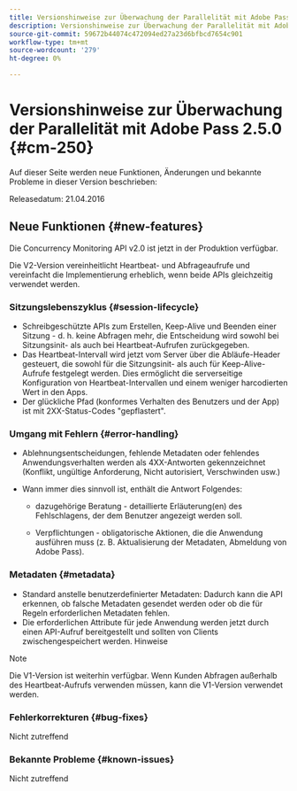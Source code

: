 ```yaml
---
title: Versionshinweise zur Überwachung der Parallelität mit Adobe Pass 2.5.0
description: Versionshinweise zur Überwachung der Parallelität mit Adobe Pass 2.5.0
source-git-commit: 59672b44074c472094ed27a23d6bfbcd7654c901
workflow-type: tm+mt
source-wordcount: '279'
ht-degree: 0%

---
```



# Versionshinweise zur Überwachung der Parallelität mit Adobe Pass 2.5.0 {#cm-250}

Auf dieser Seite werden neue Funktionen, Änderungen und bekannte Probleme in dieser Version beschrieben:

Releasedatum: 21.04.2016

## Neue Funktionen {#new-features}

Die Concurrency Monitoring API v2.0 ist jetzt in der Produktion verfügbar.

Die V2-Version vereinheitlicht Heartbeat- und Abfrageaufrufe und vereinfacht die Implementierung erheblich, wenn beide APIs gleichzeitig verwendet werden.



### Sitzungslebenszyklus {#session-lifecycle}

* Schreibgeschützte APIs zum Erstellen, Keep-Alive und Beenden einer Sitzung - d. h. keine Abfragen mehr, die Entscheidung wird sowohl bei Sitzungsinit- als auch bei Heartbeat-Aufrufen zurückgegeben.
* Das Heartbeat-Intervall wird jetzt vom Server über die Abläufe-Header gesteuert, die sowohl für die Sitzungsinit- als auch für Keep-Alive-Aufrufe festgelegt werden. Dies ermöglicht die serverseitige Konfiguration von Heartbeat-Intervallen und einem weniger harcodierten Wert in den Apps.
* Der glückliche Pfad (konformes Verhalten des Benutzers und der App) ist mit 2XX-Status-Codes &quot;gepflastert&quot;.

### Umgang mit Fehlern {#error-handling}

* Ablehnungsentscheidungen, fehlende Metadaten oder fehlendes Anwendungsverhalten werden als 4XX-Antworten gekennzeichnet (Konflikt, ungültige Anforderung, Nicht autorisiert, Verschwinden usw.)

* Wann immer dies sinnvoll ist, enthält die Antwort Folgendes:

   * dazugehörige Beratung - detaillierte Erläuterung(en) des Fehlschlagens, der dem Benutzer angezeigt werden soll.

   * Verpflichtungen - obligatorische Aktionen, die die Anwendung ausführen muss (z. B. Aktualisierung der Metadaten, Abmeldung von Adobe Pass).

### Metadaten {#metadata}

* Standard anstelle benutzerdefinierter Metadaten: Dadurch kann die API erkennen, ob falsche Metadaten gesendet werden oder ob die für Regeln erforderlichen Metadaten fehlen.
* Die erforderlichen Attribute für jede Anwendung werden jetzt durch einen API-Aufruf bereitgestellt und sollten von Clients zwischengespeichert werden.
Hinweise

>[!NOTE]
>
>Die V1-Version ist weiterhin verfügbar. Wenn Kunden Abfragen außerhalb des Heartbeat-Aufrufs verwenden müssen, kann die V1-Version verwendet werden.




### Fehlerkorrekturen {#bug-fixes}

Nicht zutreffend

### Bekannte Probleme {#known-issues}

Nicht zutreffend
